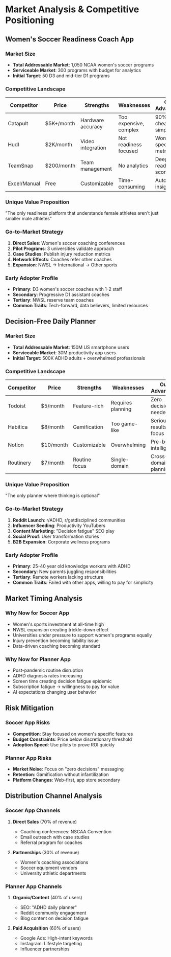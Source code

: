 # Market Analysis & Competitive Positioning

## Women's Soccer Readiness Coach App

### Market Size
- **Total Addressable Market**: 1,050 NCAA women's soccer programs
- **Serviceable Market**: 300 programs with budget for analytics
- **Initial Target**: 50 D3 and mid-tier D1 programs

### Competitive Landscape
| Competitor | Price | Strengths | Weaknesses | Our Advantage |
|------------|-------|-----------|------------|---------------|
| Catapult | $5K+/month | Hardware accuracy | Too expensive, complex | 90% cheaper, simpler |
| Hudl | $2K/month | Video integration | Not readiness focused | Women-specific metrics |
| TeamSnap | $200/month | Team management | No analytics | Deep readiness scoring |
| Excel/Manual | Free | Customizable | Time-consuming | Automated insights |

### Unique Value Proposition
"The only readiness platform that understands female athletes aren't just smaller male athletes"

### Go-to-Market Strategy
1. **Direct Sales**: Women's soccer coaching conferences
2. **Pilot Programs**: 3 universities validate approach
3. **Case Studies**: Publish injury reduction metrics
4. **Network Effects**: Coaches refer other coaches
5. **Expansion**: NWSL → International → Other sports

### Early Adopter Profile
- **Primary**: D3 women's soccer coaches with 1-2 staff
- **Secondary**: Progressive D1 assistant coaches
- **Tertiary**: NWSL reserve team coaches
- **Common Traits**: Tech-forward, data believers, limited resources

## Decision-Free Daily Planner

### Market Size
- **Total Addressable Market**: 150M US smartphone users
- **Serviceable Market**: 30M productivity app users
- **Initial Target**: 500K ADHD adults + overwhelmed professionals

### Competitive Landscape
| Competitor | Price | Strengths | Weaknesses | Our Advantage |
|------------|-------|-----------|------------|---------------|
| Todoist | $5/month | Feature-rich | Requires planning | Zero decisions needed |
| Habitica | $8/month | Gamification | Too game-like | Serious results focus |
| Notion | $10/month | Customizable | Overwhelming | Pre-built intelligence |
| Routinery | $7/month | Routine focus | Single-domain | Cross-domain planning |

### Unique Value Proposition
"The only planner where thinking is optional"

### Go-to-Market Strategy
1. **Reddit Launch**: r/ADHD, r/getdisciplined communities
2. **Influencer Seeding**: Productivity YouTubers
3. **Content Marketing**: "Decision fatigue" SEO play
4. **Social Proof**: User transformation stories
5. **B2B Expansion**: Corporate wellness programs

### Early Adopter Profile
- **Primary**: 25-40 year old knowledge workers with ADHD
- **Secondary**: New parents juggling responsibilities
- **Tertiary**: Remote workers lacking structure
- **Common Traits**: Failed with other apps, willing to pay for simplicity

## Market Timing Analysis

### Why Now for Soccer App
- Women's sports investment at all-time high
- NWSL expansion creating trickle-down effect
- Universities under pressure to support women's programs equally
- Injury prevention becoming liability issue
- Data-driven coaching becoming standard

### Why Now for Planner App
- Post-pandemic routine disruption
- ADHD diagnosis rates increasing
- Screen time creating decision fatigue epidemic
- Subscription fatigue → willingness to pay for value
- AI expectations changing user behavior

## Risk Mitigation

### Soccer App Risks
- **Competition**: Stay focused on women's specific features
- **Budget Constraints**: Price below discretionary threshold
- **Adoption Speed**: Use pilots to prove ROI quickly

### Planner App Risks
- **Market Noise**: Focus on "zero decisions" messaging
- **Retention**: Gamification without infantilization
- **Platform Changes**: Web-first, app store secondary

## Distribution Channel Analysis

### Soccer App Channels
1. **Direct Sales** (70% of revenue)
   - Coaching conferences: NSCAA Convention
   - Email outreach with case studies
   - Referral program for coaches
   
2. **Partnerships** (30% of revenue)
   - Women's coaching associations
   - Soccer equipment vendors
   - University athletic departments

### Planner App Channels
1. **Organic/Content** (40% of users)
   - SEO: "ADHD daily planner"
   - Reddit community engagement
   - Blog content on decision fatigue
   
2. **Paid Acquisition** (60% of users)
   - Google Ads: High-intent keywords
   - Instagram: Lifestyle targeting
   - Influencer partnerships